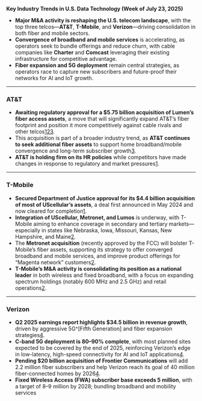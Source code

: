 **Key Industry Trends in U.S. Data Technology (Week of July 23, 2025)**

- **Major M&A activity is reshaping the U.S. telecom landscape**, with the top three telcos—**AT&T**, **T-Mobile**, and **Verizon**—driving consolidation in both fiber and mobile sectors.
- **Convergence of broadband and mobile services** is accelerating, as operators seek to bundle offerings and reduce churn, with cable companies like **Charter** and **Comcast** leveraging their existing infrastructure for competitive advantage.
- **Fiber expansion and 5G deployment** remain central strategies, as operators race to capture new subscribers and future-proof their networks for AI and IoT growth.

---

### AT&T

- **Awaiting regulatory approval for a $5.75 billion acquisition of Lumen’s fiber access assets**, a move that will significantly expand AT&T’s fiber footprint and position it more competitively against cable rivals and other telcos[1](https://www.telecomtv.com/content/access-evolution/t-mobile-us-gets-its-m-a-wishes-after-ditching-dei-53423/)[2](https://www.rcrwireless.com/20250714/analyst-angle/sunday-brief-influencing)[3](https://www.lightreading.com/broadband/another-wave-of-fiber-and-cable-m-a-could-be-heading-our-way).
- This acquisition is part of a broader industry trend, as **AT&T continues to seek additional fiber assets** to support home broadband/mobile convergence and long-term subscriber growth[3](https://www.lightreading.com/broadband/another-wave-of-fiber-and-cable-m-a-could-be-heading-our-way).
- **AT&T is holding firm on its HR policies** while competitors have made changes in response to regulatory and market pressures[1](https://www.telecomtv.com/content/access-evolution/t-mobile-us-gets-its-m-a-wishes-after-ditching-dei-53423/).

---

### T-Mobile

- **Secured Department of Justice approval for its $4.4 billion acquisition of most of UScellular’s assets**, a deal first announced in May 2024 and now cleared for completion[1](https://www.telecomtv.com/content/access-evolution/t-mobile-us-gets-its-m-a-wishes-after-ditching-dei-53423/).
- **Integration of UScellular, Metronet, and Lumos** is underway, with T-Mobile aiming to enhance coverage in secondary and tertiary markets—especially in states like Nebraska, Iowa, Missouri, Kansas, New Hampshire, and Maine[2](https://www.rcrwireless.com/20250714/analyst-angle/sunday-brief-influencing).
- The **Metronet acquisition** (recently approved by the FCC) will bolster T-Mobile’s fiber assets, supporting its strategy to offer converged broadband and mobile services, and improve product offerings for “Magenta network” customers[2](https://www.rcrwireless.com/20250714/analyst-angle/sunday-brief-influencing).
- **T-Mobile’s M&A activity is consolidating its position as a national leader** in both wireless and fixed broadband, with a focus on expanding spectrum holdings (notably 600 MHz and 2.5 GHz) and retail operations[2](https://www.rcrwireless.com/20250714/analyst-angle/sunday-brief-influencing).

---

### Verizon

- **Q2 2025 earnings report highlights $34.5 billion in revenue growth**, driven by aggressive 5G^[Fifth Generation] and fiber expansion strategies[4](https://www.ainvest.com/news/verizon-2025-q2-earnings-strategic-inflection-point-5g-ai-fiber-expansion-2507/).
- **C-band 5G deployment is 80–90% complete**, with most planned sites expected to be covered by the end of 2025, reinforcing Verizon’s edge in low-latency, high-speed connectivity for AI and IoT applications[4](https://www.ainvest.com/news/verizon-2025-q2-earnings-strategic-inflection-point-5g-ai-fiber-expansion-2507/).
- **Pending $20 billion acquisition of Frontier Communications** will add 2.2 million fiber subscribers and help Verizon reach its goal of 40 million fiber-connected homes by 2026[4](https://www.ainvest.com/news/verizon-2025-q2-earnings-strategic-inflection-point-5g-ai-fiber-expansion-2507/).
- **Fixed Wireless Access (FWA) subscriber base exceeds 5 million**, with a target of 8–9 million by 2028; bundling broadband and mobility services